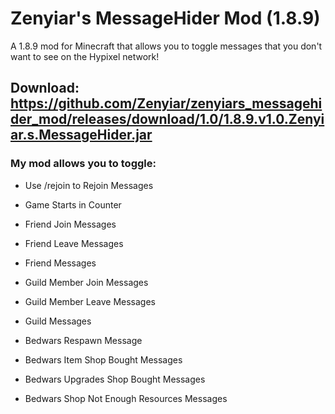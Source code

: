 # Zenyiar's MessageHider Mod (1.8.9)
A 1.8.9 mod for Minecraft that allows you to toggle messages that you don't want to see on the Hypixel network!

## Download: https://github.com/Zenyiar/zenyiars_messagehider_mod/releases/download/1.0/1.8.9.v1.0.Zenyiar.s.MessageHider.jar

### My mod allows you to toggle:
- Use /rejoin to Rejoin Messages

- Game Starts in Counter

- Friend Join Messages
- Friend Leave Messages
- Friend Messages

- Guild Member Join Messages
- Guild Member Leave Messages
- Guild Messages

- Bedwars Respawn Message
- Bedwars Item Shop Bought Messages
- Bedwars Upgrades Shop Bought Messages
- Bedwars Shop Not Enough Resources Messages
